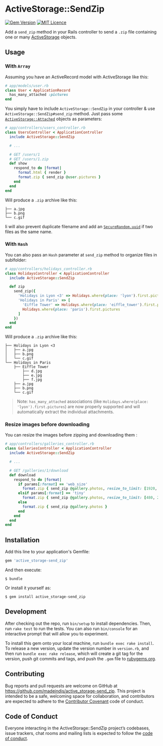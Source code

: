 # ActiveStorage::SendZip

[![Gem Version](https://badge.fury.io/rb/active_storage-send_zip.svg)](https://badge.fury.io/rb/active_storage-send_zip)
[![MIT Licence](https://badges.frapsoft.com/os/mit/mit.png?v=103)](https://opensource.org/licenses/mit-license.php)

Add a `send_zip` method in your Rails controller to send a `.zip` file containing one or many [ActiveStorage](https://edgeguides.rubyonrails.org/active_storage_overview.html) objects.

## Usage

### With `Array`

Assuming you have an ActiveRecord model with ActiveStorage like this:

~~~ruby
# app/models/user.rb
class User < ApplicationRecord
  has_many_attached :pictures
end
~~~

You simply have to include `ActiveStorage::SendZip` in your controller & use  `ActiveStorage::SendZip#send_zip` method. Just pass some [`ActiveStorage::Attached`](https://edgeapi.rubyonrails.org/classes/ActiveStorage/Attached/) objects as parameters:

~~~ruby
# app/controllers/users_controller.rb
class UsersController < ApplicationController
  include ActiveStorage::SendZip

  # ...

  # GET /users/1
  # GET /users/1.zip
  def show
    respond_to do |format|
      format.html { render }
      format.zip { send_zip @user.pictures }
    end
  end
end
~~~

Will produce a `.zip` archive like this:

~~~
├── a.jpg
├── b.png
└── c.gif
~~~

Ii will also prevent duplicate filename and add an [`SecureRandom.uuid`](https://ruby-doc.org/stdlib-2.3.0/libdoc/securerandom/rdoc/SecureRandom.html) if two files as the same name.


### With `Hash`

You can also pass an `Hash` parameter at `send_zip` method to organize files in sublfolder:

~~~ruby
# app/controllers/holidays_controller.rb
class HolidaysController < ApplicationController
  include ActiveStorage::SendZip

  def zip
    send_zip({
      'Holidays in Lyon <3' => Holidays.where(place: 'lyon').first.pictures,
      'Holidays in Paris' => [
        'Eiffle Tower' => Holidays.where(place: 'eiffle_tower').first.pictures,
        Holidays.where(place: 'paris').first.pictures
      ]
    })
  end
end
~~~

Will produce a `.zip` archive like this:

~~~
├── Holidays in Lyon <3
│   ├── a.jpg
│   ├── b.png
│   └── c.gif
└── Holidays in Paris
    ├── Eiffle Tower
        ├── d.jpg
        ├── e.jpg
        ├── f.jpg
    ├── a.jpg
    ├── b.png
    └── c.gif
~~~

> Note: `has_many_attached` associations (like `Holidays.where(place: 'lyon').first.pictures`) are now properly supported and will automatically extract the individual attachments.


### Resize images before downloading

You can resize the images before zipping and downloading them :

~~~ruby
# app/controllers/galleries_controller.rb
class GalleriesController < ApplicationController
  include ActiveStorage::SendZip

  # ...

  # GET /galleries/1/download
  def download
    respond_to do |format|
      if params[:format] == 'web_size'
        format.zip { send_zip @gallery.photos, resize_to_limit: [1920, 1080] }
      elsif params[:format] == 'tiny'
        format.zip { send_zip @gallery.photos, resize_to_limit: [480, 270] }
      else
        format.zip { send_zip @gallery.photos }
      end
    end
  end
end
~~~


## Installation

Add this line to your application's Gemfile:

```ruby
gem 'active_storage-send_zip'
```

And then execute:

    $ bundle

Or install it yourself as:

    $ gem install active_storage-send_zip

## Development

After checking out the repo, run `bin/setup` to install dependencies. Then, run `rake test` to run the tests. You can also run `bin/console` for an interactive prompt that will allow you to experiment.

To install this gem onto your local machine, run `bundle exec rake install`. To release a new version, update the version number in `version.rb`, and then run `bundle exec rake release`, which will create a git tag for the version, push git commits and tags, and push the `.gem` file to [rubygems.org](https://rubygems.org).

## Contributing

Bug reports and pull requests are welcome on GitHub at https://github.com/madeindjs/active_storage-send_zip. This project is intended to be a safe, welcoming space for collaboration, and contributors are expected to adhere to the [Contributor Covenant](http://contributor-covenant.org) code of conduct.

## Code of Conduct

Everyone interacting in the ActiveStorage::SendZip project’s codebases, issue trackers, chat rooms and mailing lists is expected to follow the [code of conduct](https://github.com/madeindjs/active_storage-send_zip/blob/master/CODE_OF_CONDUCT.md).
